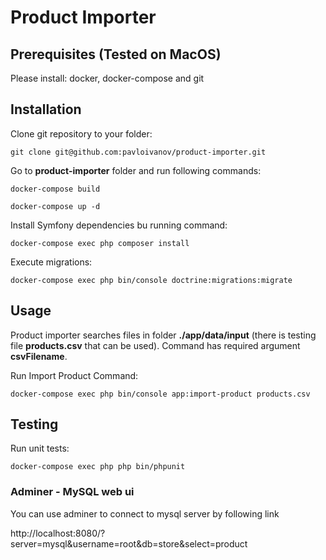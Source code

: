 # Product Importer

## Prerequisites (Tested on MacOS)
Please install: docker, docker-compose and git

## Installation

Clone git repository to your folder:

`git clone git@github.com:pavloivanov/product-importer.git`


Go to **product-importer** folder and run following commands:

`docker-compose build`

`docker-compose up -d`


Install Symfony dependencies bu running command:

`docker-compose exec php composer install`


Execute migrations:

`docker-compose exec php bin/console doctrine:migrations:migrate`


## Usage

Product importer searches files in folder **./app/data/input** (there is testing file **products.csv** that can be used).
Command has required argument **csvFilename**.

Run Import Product Command:

`docker-compose exec php bin/console app:import-product products.csv`

## Testing
Run unit tests:

`docker-compose exec php php bin/phpunit`

### Adminer - MySQL web ui
You can use adminer to connect to mysql server by following link

http://localhost:8080/?server=mysql&username=root&db=store&select=product